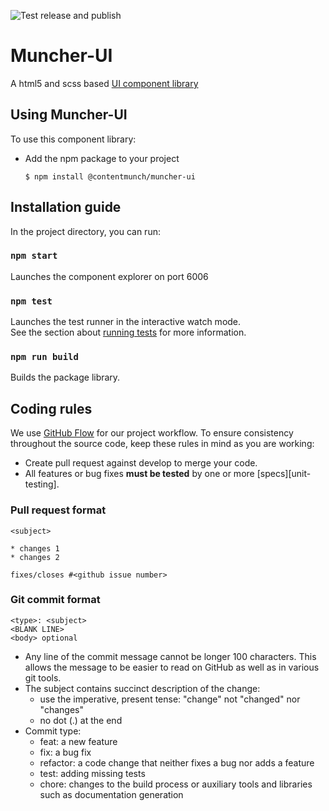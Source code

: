 ![Test release and publish](https://github.com/contentmunch/muncher-ui/workflows/Test%20release%20and%20publish/badge.svg) 
# Muncher-UI
A html5 and scss based [UI component library](https://muncher-ui.contentmunch.com/)

## Using Muncher-UI
To use this component library:

* Add the npm package to your project
    ```
    $ npm install @contentmunch/muncher-ui
    ```
## Installation guide
In the project directory, you can run:

### `npm start`
Launches the component explorer on port 6006

### `npm test`

Launches the test runner in the interactive watch mode.<br />
See the section about [running tests](https://facebook.github.io/create-react-app/docs/running-tests) for more information.

### `npm run build`

Builds the package library.

## Coding rules
We use [GitHub Flow](https://guides.github.com/introduction/flow/) for our project workflow.
To ensure consistency throughout the source code, keep these rules in mind as you are working:

* Create pull request against develop to merge your code.
* All features or bug fixes **must be tested** by one or more [specs][unit-testing].

### Pull request format

```
<subject>

* changes 1
* changes 2

fixes/closes #<github issue number>

```

### Git commit format

```
<type>: <subject>
<BLANK LINE> 
<body> optional
```
* Any line of the commit message cannot be longer 100 characters. This allows the message to be easier to read on GitHub as well as in various git tools.
* The subject contains succinct description of the change:
    * use the imperative, present tense: "change" not "changed" nor "changes"
    * no dot (.) at the end
* Commit type:
    * feat: a new feature
    * fix: a bug fix
    * refactor: a code change that neither fixes a bug nor adds a feature
    * test: adding missing tests
    * chore: changes to the build process or auxiliary tools and libraries such as documentation generation



